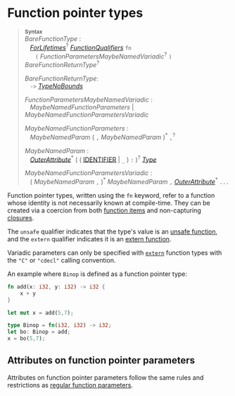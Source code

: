 # Function pointer types

> **<sup>Syntax</sup>**\
> _BareFunctionType_ :\
> &nbsp;&nbsp; [_ForLifetimes_]<sup>?</sup> [_FunctionQualifiers_] `fn`\
> &nbsp;&nbsp; &nbsp;&nbsp;  `(` _FunctionParametersMaybeNamedVariadic_<sup>?</sup> `)` _BareFunctionReturnType_<sup>?</sup>
>
> _BareFunctionReturnType_:\
> &nbsp;&nbsp; `->` [_TypeNoBounds_]
>
> _FunctionParametersMaybeNamedVariadic_ :\
> &nbsp;&nbsp; _MaybeNamedFunctionParameters_ | _MaybeNamedFunctionParametersVariadic_
>
> _MaybeNamedFunctionParameters_ :\
> &nbsp;&nbsp; _MaybeNamedParam_ ( `,` _MaybeNamedParam_ )<sup>\*</sup> `,`<sup>?</sup>
>
> _MaybeNamedParam_ :\
> &nbsp;&nbsp; [_OuterAttribute_]<sup>\*</sup> ( ( [IDENTIFIER] | `_` ) `:` )<sup>?</sup> [_Type_]
>
> _MaybeNamedFunctionParametersVariadic_ :\
> &nbsp;&nbsp; ( _MaybeNamedParam_ `,` )<sup>\*</sup> _MaybeNamedParam_ `,` [_OuterAttribute_]<sup>\*</sup> `...`

Function pointer types, written using the `fn` keyword, refer to a function
whose identity is not necessarily known at compile-time. They can be created
via a coercion from both [function items] and non-capturing [closures].

The `unsafe` qualifier indicates that the type's value is an [unsafe
function], and the `extern` qualifier indicates it is an [extern function].

Variadic parameters can only be specified with [`extern`] function types with
the `"C"` or `"cdecl"` calling convention.

An example where `Binop` is defined as a function pointer type:

```rust
fn add(x: i32, y: i32) -> i32 {
    x + y
}

let mut x = add(5,7);

type Binop = fn(i32, i32) -> i32;
let bo: Binop = add;
x = bo(5,7);
```

## Attributes on function pointer parameters

Attributes on function pointer parameters follow the same rules and
restrictions as [regular function parameters].

[IDENTIFIER]: ../identifiers.md
[_ForLifetimes_]: ../items/generics.md#where-clauses
[_FunctionQualifiers_]: ../items/functions.md
[_TypeNoBounds_]: ../types.md#type-expressions
[_Type_]: ../types.md#type-expressions
[_OuterAttribute_]: ../attributes.md
[`extern`]: ../items/external-blocks.md
[closures]: closure.md
[extern function]: ../items/functions.md#extern-function-qualifier
[function items]: function-item.md
[unsafe function]: ../unsafe-functions.md
[regular function parameters]: ../items/functions.md#attributes-on-function-parameters
